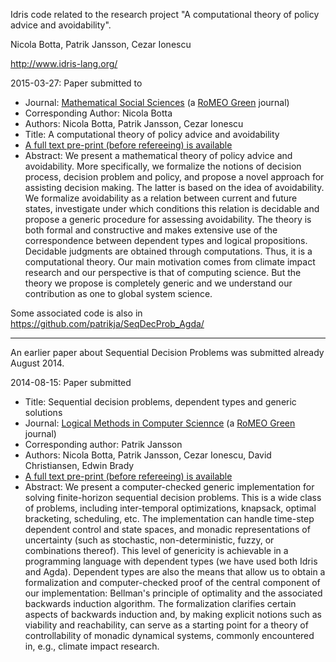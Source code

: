 Idris code related to the research project "A computational theory of policy advice and avoidability".

Nicola Botta, Patrik Jansson, Cezar Ionescu

http://www.idris-lang.org/

2015-03-27: Paper submitted to
* Journal:  [Mathematical Social Sciences](http://www.journals.elsevier.com/mathematical-social-sciences/) (a [RoMEO Green](http://www.sherpa.ac.uk/romeo/search.php?issn=0165-4896) journal)
* Corresponding Author:  Nicola Botta
* Authors: Nicola Botta, Patrik Jansson, Cezar Ionescu
* Title:  A computational theory of policy advice and avoidability
* [A full text pre-print (before refereeing) is available](http://www.cse.chalmers.se/~patrikj/papers/CompTheoryPolicyAdviceAvoidability_preprint.pdf)
* Abstract: We present a mathematical theory of policy advice and avoidability. More specifically, we formalize the notions of decision process, decision problem and policy, and propose a novel approach for assisting decision making. The latter is based on the idea of avoidability. We formalize avoidability as a relation between current and future states, investigate under which conditions this relation is decidable and propose a generic procedure for assessing avoidability. The theory is both formal and constructive and makes extensive use of the correspondence between dependent types and logical propositions. Decidable judgments are obtained through computations. Thus, it is a computational theory. Our main motivation comes from climate impact research and our perspective is that of computing science. But the theory we propose is completely generic and we understand our contribution as one to global system science.

Some associated code is also in https://github.com/patrikja/SeqDecProb_Agda/

----------------

An earlier paper about Sequential Decision Problems was submitted already August 2014.

2014-08-15: Paper submitted
* Title: Sequential decision problems, dependent types and generic solutions
* Journal: [Logical Methods in Computer Sciennce](http://www.lmcs-online.org/index.php) (a [RoMEO Green](http://www.sherpa.ac.uk/romeo/search.php?issn=1860-5974) journal)
* Corresponding author: Patrik Jansson
* Authors: Nicola Botta, Patrik Jansson, Cezar Ionescu, David Christiansen, Edwin Brady
* [A full text pre-print (before refereeing) is available](http://www.cse.chalmers.se/~patrikj/papers/SeqDecProbDepType_LMCS_2014_preprint.pdf)
* Abstract:	We present a computer-checked generic implementation for solving finite-horizon sequential decision problems. This is a wide class of problems, including inter-temporal optimizations, knapsack, optimal bracketing, scheduling, etc. The implementation can handle time-step dependent control and state spaces, and monadic representations of uncertainty (such as stochastic, non-deterministic, fuzzy, or combinations thereof). This level of genericity is achievable in a programming language with dependent types (we have used both Idris and Agda). Dependent types are also the means that allow us to obtain a formalization and computer-checked proof of the central component of our implementation: Bellman's principle of optimality and the associated backwards induction algorithm. The formalization clarifies certain aspects of backwards induction and, by making explicit notions such as viability and reachability, can serve as a starting point for a theory of controllability of monadic dynamical systems, commonly encountered in, e.g., climate impact research.

